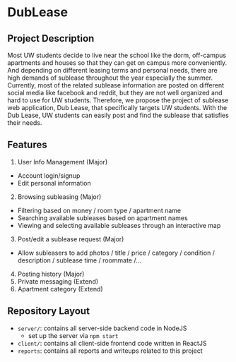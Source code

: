 # DubLease


## Project Description
Most UW students decide to live near the school like the dorm, off-campus apartments and houses so that they can get on campus more conveniently. And depending on different leasing terms and personal needs, there are high demands of sublease throughout the year especially the summer. Currently, most of the related sublease information are posted on different social media like facebook and reddit, but they are not well organized and hard to use for UW students. Therefore, we propose the project of sublease web application, Dub Lease, that specifically targets UW students. With the Dub Lease, UW students can easily post and find the sublease that satisfies their needs.


## Features
1. User Info Management (Major)
  - Account login/signup
  - Edit personal information
  
2. Browsing subleasing (Major)
  - Filtering based on money / room type / apartment name
  - Searching available subleases based on apartment names
  - Viewing and selecting available subleases through an interactive map
  
3. Post/edit a sublease request (Major)
  - Allow subleasers to add photos / title / price / category / condition / description / sublease time / roommate /...
  
4. Posting history (Major)
5. Private messaging (Extend)
6. Apartment category (Extend)


## Repository Layout
* `server/`: contains all server-side backend code in NodeJS
  - set up the server via `npm start`
* `client/`: contains all client-side frontend code written in ReactJS
* `reports`: contains all reports and writeups related to this project

